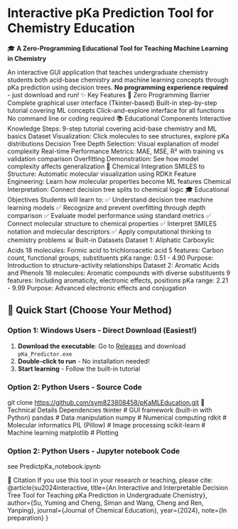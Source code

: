# Interactive pKa Prediction Tool for Chemistry Education

🎓 **A Zero-Programming Educational Tool for Teaching Machine Learning in Chemistry**

An interactive GUI application that teaches undergraduate chemistry students both acid-base chemistry and machine learning concepts through pKa prediction using decision trees. **No programming experience required** - just download and run!
✨ Key Features
🎯 Zero Programming Barrier
Complete graphical user interface (Tkinter-based)
Built-in step-by-step tutorial covering ML concepts
Click-and-explore interface for all functions
No command line or coding required
📚 Educational Components
Interactive Knowledge Steps: 9-step tutorial covering acid-base chemistry and ML basics
Dataset Visualization: Click molecules to see structures, explore pKa distributions
Decision Tree Depth Selection: Visual explanation of model complexity
Real-time Performance Metrics: MAE, MSE, R² with training vs validation comparison
Overfitting Demonstration: See how model complexity affects generalization
🧪 Chemical Integration
SMILES to Structure: Automatic molecular visualization using RDKit
Feature Engineering: Learn how molecular properties become ML features
Chemical Interpretation: Connect decision tree splits to chemical logic
🎓 Educational Objectives
Students will learn to:
✅ Understand decision tree machine learning models
✅ Recognize and prevent overfitting through depth comparison
✅ Evaluate model performance using standard metrics
✅ Connect molecular structure to chemical properties
✅ Interpret SMILES notation and molecular descriptors
✅ Apply computational thinking to chemistry problems
📊 Built-in Datasets
Dataset 1: Aliphatic Carboxylic Acids
18 molecules: Formic acid to trichloroacetic acid
5 features: Carbon count, functional groups, substituents
pKa range: 0.51 - 4.90
Purpose: Introduction to structure-activity relationships
Dataset 2: Aromatic Acids and Phenols
18 molecules: Aromatic compounds with diverse substituents
9 features: Including aromaticity, electronic effects, positions
pKa range: 2.21 - 9.99
Purpose: Advanced electronic effects and conjugation


## 🚀 Quick Start (Choose Your Method)

### Option 1: Windows Users - Direct Download (Easiest!)
1. **Download the executable**: Go to [Releases](../../releases) and download `pKa_Predictor.exe`
2. **Double-click to run** - No installation needed!
3. **Start learning** - Follow the built-in tutorial

### Option 2: Python Users - Source Code
git clone https://github.com/sym823808458/pKaMLEducation.git
📁 Technical Details
Dependencies
tkinter          # GUI framework (built-in with Python)
pandas          # Data manipulation
numpy           # Numerical computing
rdkit           # Molecular informatics
PIL (Pillow)    # Image processing
scikit-learn    # Machine learning
matplotlib      # Plotting

### Option 2: Python Users - Jupyter notebook Code
see PredictpKa_notebook.ipynb

📄 Citation
If you use this tool in your research or teaching, please cite:
@article{su2024interactive,
  title={An Interactive and Interpretable Decision Tree Tool for Teaching pKa Prediction in Undergraduate Chemistry},
  author={Su, Yuming and Cheng, Siman and Wang, Cheng and Ren, Yanping},
  journal={Journal of Chemical Education},
  year={2024},
  note={In preparation}
}
